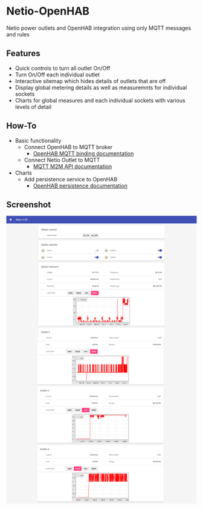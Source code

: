 # Netio-OpenHAB

Netio power outlets and OpenHAB integration using only MQTT messages and rules

## Features
- Quick controls to turn all outlet On/Off
- Turn On/Off each individual outlet
- Interactive sitemap which hides details of outlets that are off
- Display global metering details as well as measuremnts for individual sockets
- Charts for global measures and each individual sockets with various levels of detail

## How-To

- Basic functionality
  - Connect OpenHAB to MQTT broker
    - [OpenHAB MQTT binding documentation](https://docs.openhab.org/addons/bindings/mqtt1/readme.html)
  - Connect Netio Outlet to MQTT
    - [MQTT M2M API documentation](https://www.netio-products.com/en/download)
- Charts
  - Add persistence service to OpenHAB
    - [OpenHAB persistence documentation](https://docs.openhab.org/configuration/persistence.html)

## Screenshot
![screenshot](screenshot.png)
